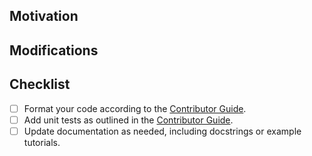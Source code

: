 <!-- Thank you for your contribution! We appreciate it. The following guidelines will help improve your pull request and facilitate feedback. If anything is unclear, don't hesitate to submit your pull request and ask the maintainers for assistance. -->

## Motivation

<!-- Explain the purpose of this PR and the goals it aims to achieve. -->

## Modifications

<!-- Describe the changes made in this PR. -->

## Checklist

- [ ] Format your code according to the [Contributor Guide](https://github.com/sgl-project/sglang/blob/main/docs/contributor_guide.md).
- [ ] Add unit tests as outlined in the [Contributor Guide](https://github.com/sgl-project/sglang/blob/main/docs/contributor_guide.md).
- [ ] Update documentation as needed, including docstrings or example tutorials.